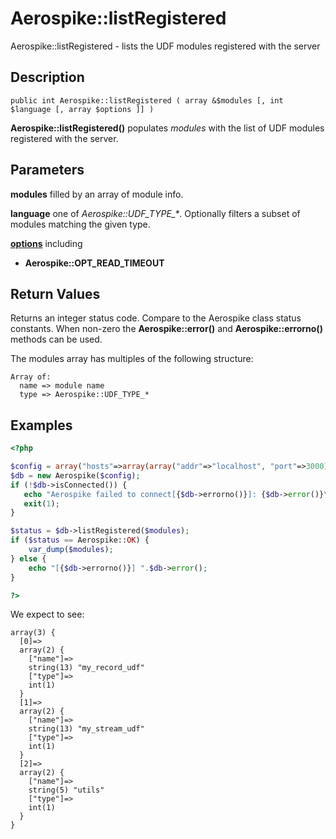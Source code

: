 
# Aerospike::listRegistered

Aerospike::listRegistered - lists the UDF modules registered with the server

## Description

```
public int Aerospike::listRegistered ( array &$modules [, int $language [, array $options ]] )
```

**Aerospike::listRegistered()** populates *modules* with the list of UDF modules
registered with the server.

## Parameters

**modules** filled by an array of module info.

**language** one of *Aerospike::UDF_TYPE_\**.  Optionally filters a subset of
modules matching the given type.

**[options](aerospike.md)** including
- **Aerospike::OPT_READ_TIMEOUT**

## Return Values

Returns an integer status code.  Compare to the Aerospike class status
constants.  When non-zero the **Aerospike::error()** and
**Aerospike::errorno()** methods can be used.

The modules array has multiples of the following structure:
```
Array of:
  name => module name
  type => Aerospike::UDF_TYPE_*
```

## Examples

```php
<?php

$config = array("hosts"=>array(array("addr"=>"localhost", "port"=>3000)));
$db = new Aerospike($config);
if (!$db->isConnected()) {
   echo "Aerospike failed to connect[{$db->errorno()}]: {$db->error()}\n";
   exit(1);
}

$status = $db->listRegistered($modules);
if ($status == Aerospike::OK) {
    var_dump($modules);
} else {
    echo "[{$db->errorno()}] ".$db->error();
}

?>
```

We expect to see:

```
array(3) {
  [0]=>
  array(2) {
    ["name"]=>
    string(13) "my_record_udf"
    ["type"]=>
    int(1)
  }
  [1]=>
  array(2) {
    ["name"]=>
    string(13) "my_stream_udf"
    ["type"]=>
    int(1)
  }
  [2]=>
  array(2) {
    ["name"]=>
    string(5) "utils"
    ["type"]=>
    int(1)
  }
}
```


